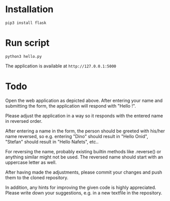 # Installation
`pip3 install flask`

# Run script
`python3 hello.py`

The application is available at `http://127.0.0.1:5000`

# Todo

Open the web application as depicted above. After entering your name and
submitting the form, the application will respond with "Hello <Name>!".

Please adjust the application in a way so it responds with the entered name in
reversed order. 

After entering a name in the form, the person should be greeted with his/her name
reversed, so e.g. entering "Dino" should result in "Hello Onid", "Stefan" should
result in "Hello Nafets", etc..

For reversing the name, probably existing builtin methods like .reverse() or anything 
similar might not be used. The reversed name should start with an uppercase letter as well.

After having made the adjustments, please commit your changes and push them to the cloned repository.

In addition, any hints for improving the given code is highly appreciated.
Please write down your suggestions, e.g. in a new textfile in the repository. 
